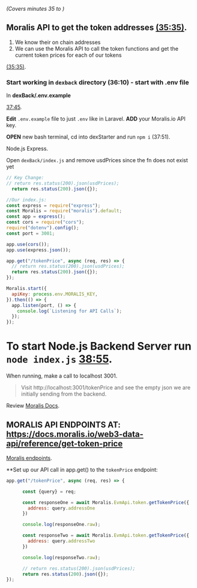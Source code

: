 _(Covers minutes 35 to )_

## Moralis API to get the token addresses [(35:35)](https://youtu.be/t8U7GRrlYW8?t=2135). 

1. We know their on chain addresses
2. We can use the Moralis API to call the token functions and get the current token prices for each of our tokens

[(35:35)](https://youtu.be/t8U7GRrlYW8?t=2135).


### Start working in `dexback` directory (36:10) - start with .env file

In **dexBack/.env.example**


[37:45](https://youtu.be/t8U7GRrlYW8?t=2265). 

**Edit** `.env.example` file to just `.env` like in Laravel. 
**ADD** your Moralis.io API key. 

**OPEN** new bash terminal, cd into dexStarter and run `npm i` (37:51).


Node.js Express. 

Open `dexBack/index.js` and remove usdPrices since the fn does not exist yet


```js
// Key Change:
// return res.status(200).json(usdPrices);
  return res.status(200).json({});

//Our index.js:
const express = require("express");
const Moralis = require("moralis").default;
const app = express();
const cors = require("cors");
require("dotenv").config();
const port = 3001;

app.use(cors());
app.use(express.json());

app.get("/tokenPrice", async (req, res) => {
  // return res.status(200).json(usdPrices);
  return res.status(200).json({});
});

Moralis.start({
  apiKey: process.env.MORALIS_KEY,
}).then(() => {
  app.listen(port, () => {
    console.log(`Listening for API Calls`);
  });
});

```

# To start Node.js Backend Server run `node index.js` [38:55](https://youtu.be/t8U7GRrlYW8?t=2335). 

When running, make a call to localhost 3001. 

>Visit http://localhost:3001/tokenPrice and see the empty json we are initially sending from the backend. 

Review [Moralis Docs](https://docs.moralis.io).


## MORALIS API ENDPOINTS AT: https://docs.moralis.io/web3-data-api/reference/get-token-price

[Moralis endpoints](https://docs.moralis.io/web3-data-api/reference/get-token-price). 

**Set up our API call in app.get() to the `tokenPrice` endpoint: 
```js
app.get("/tokenPrice", async (req, res) => {

      const {query} = req; 

      const responseOne = await Moralis.EvmApi.token.getTokenPrice({
        address: query.addressOne
      })

      console.log(responseOne.raw);

      const responseTwo = await Moralis.EvmApi.token.getTokenPrice({
        address: query.addressTwo
      })

      console.log(responseTwo.raw); 

      // return res.status(200).json(usdPrices);
      return res.status(200).json({});
});

```